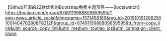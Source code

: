 【Github开源的22款优秀的Bootstrap免费主题项目——Bootswatch】
https://toutiao.com/group/6749119988809859595/?app=news_article_social&timestamp=1571458166&req_id=2019101912092501001404702808F8212F&group_id=6749119988809859595&tt_from=copy_link&utm_source=copy_link&utm_medium=toutiao_ios&utm_campaign=client_share
